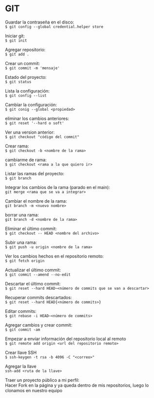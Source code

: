 #  GIT



Guardar la contraseña en el disco:  
		`$ git config --global credential.helper store`

Iniciar git:  
		 `$ git init`

Agregar repositorio:  
 		`$ git add .`

Crear un commit:  
		 `$ git commit -m 'mensaje'`

Estado del proyecto:  
 		`$ git status`

Lista la configuración:  
		 `$ git config --list`

Cambiar la configuración:  
		 `$ git conig --global <propiedad>`

eliminar los cambios anteriores:  
		 `$ git reset '--hard o soft'`

Ver una version anterior:  
		 `$ git checkout "código del commit"`

Crear rama:  
 		`$ git checkout -b <nombre de la rama>`

cambiarme de rama:  
 		`$ git checkout <rama a la que quiero ir>`

Listar las ramas del proyecto:  
 		`$ git branch`

Integrar los cambios de la rama (parado en el main):  
		 `git merge <rama que se va a integrar>`

Cambiar el nombre de la rama:  
		 `git branch -m <nuevo nombre>`

borrar una rama:  
		`git branch -d <nombre de la rama>`

Eliminar el último commit:  
		`$ git checkout -- HEAD <nombre del archivo>`

Subir una rama:  
		`$ git push -u origin <nombre de la rama>`

Ver los cambios hechos en el repositorio remoto:  
		`$ git fetch origin`

Actualizar el último commit:  
		`$ git commit --amend --no-edit`

Descartar el último commit:  
		`$ git reset --hard HEAD~<número de commits que se van a descartar>`

Recuperar commits descartados:  
		`$ git reset --hard HEAD{<número de commits>}`

Editar commits:  
		`$ git rebase -i HEAD~<número de commits>`

Agregar cambios y crear commit:  
`$ git commit -am`  

Empezar a enviar información del repositorio local al remoto  
`$ git remote add origin <url del repositorio remoto>` 

Crear llave SSH   
`$ ssh-keygen -t rsa -b 4096 -C "<correo>"`

Agregar la llave   
`ssh-add <ruta de la llave>`

Traer un proyecto público a mi perfil:  
Hacer Fork en la página y ya queda dentro de mis repositorios, luego lo clonamos en nuestro equipo